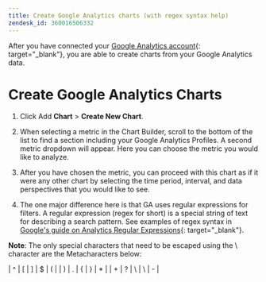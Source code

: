 ```yaml
---
title: Create Google Analytics charts (with regex syntax help)
zendesk_id: 360016506332
---
```


After you have connected your [Google Analytics account](../data-analyst/importing-data/integrations/google-analytics.md){: target="_blank"}, you are able to create charts from your Google Analytics data.

# Create Google Analytics Charts

1. Click Add **Chart** > **Create New Chart**.

1. When selecting a metric in the Chart Builder, scroll to the bottom of the list to find a section including your Google Analytics Profiles. A second metric dropdown will appear. Here you can choose the metric you would like to analyze.

1. After you have chosen the metric, you can proceed with this chart as if it were any other chart by selecting the time period, interval, and data perspectives that you would like to see.

1. The one major difference here is that GA uses regular expressions for filters. A regular expression (regex for short) is a special string of text for describing a search pattern. See examples of regex syntax in [Google's guide on Analytics Regular Expressions](https://support.google.com/analytics/answer/1034324?hl=en){: target="_blank"}.

**Note**: The only special characters that need to be escaped using the \ character are the Metacharacters below:

| ^ | [ | ] | $ | ( |
| ) | . | { | } | * |
| + | ? | \ | \ | - |
